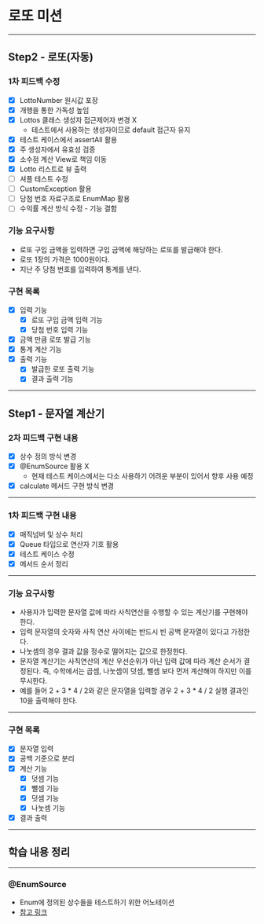 # 로또 미션

---
## Step2 - 로또(자동)

### 1차 피드백 수정
- [X] LottoNumber 원시값 포장
- [X] 개행을 통한 가독성 높임
- [X] Lottos 클래스 생성자 접근제어자 변경 X
  - 테스트에서 사용하는 생성자이므로 default 접근자 유지
- [X] 테스트 케이스에서 assertAll 활용
- [X] 주 생성자에서 유효성 검증
- [X] 소수점 계산 View로 책임 이동
- [X] Lotto 리스트로 뷰 출력
- [ ] 셔플 테스트 수정
- [ ] CustomException 활용
- [ ] 당첨 번호 자료구조로 EnumMap 활용
- [ ] 수익률 계산 방식 수정 - 기능 결함

### 기능 요구사항
- 로또 구입 금액을 입력하면 구입 금액에 해당하는 로또를 발급해야 한다.
- 로또 1장의 가격은 1000원이다.
- 지난 주 당첨 번호를 입력하여 통계를 낸다.

### 구현 목록
- [X] 입력 기능 
  - [X] 로또 구입 금액 입력 기능
  - [X] 당첨 번호 입력 기능 
- [X] 금액 만큼 로또 발급 기능
- [X] 통계 계산 기능
- [X] 출력 기능
  - [X] 발급한 로또 출력 기능
  - [X] 결과 출력 기능

---
## Step1 - 문자열 계산기
### 2차 피드백 구현 내용
- [X] 상수 정의 방식 변경
- [X] @EnumSource 활용 X
  - 현재 테스트 케이스에서는 다소 사용하기 어려운 부분이 있어서 향후 사용 예정
- [X] calculate 메서드 구현 방식 변경

---
### 1차 피드백 구현 내용
- [X] 매직넘버 및 상수 처리
- [X] Queue 타입으로 연산자 기호 활용
- [X] 테스트 케이스 수정
- [X] 메서드 순서 정리

---
### 기능 요구사항
- 사용자가 입력한 문자열 값에 따라 사칙연산을 수행할 수 있는 계산기를 구현해야 한다.
- 입력 문자열의 숫자와 사칙 연산 사이에는 반드시 빈 공백 문자열이 있다고 가정한다.
- 나눗셈의 경우 결과 값을 정수로 떨어지는 값으로 한정한다.
- 문자열 계산기는 사칙연산의 계산 우선순위가 아닌 입력 값에 따라 계산 순서가 결정된다. 즉, 수학에서는 곱셈, 나눗셈이 덧셈, 뺄셈 보다 먼저 계산해야 하지만 이를 무시한다.
- 예를 들어 2 + 3 * 4 / 2와 같은 문자열을 입력할 경우 2 + 3 * 4 / 2 실행 결과인 10을 출력해야 한다.

---
### 구현 목록
- [X] 문자열 입력 
- [X] 공백 기준으로 분리
- [X] 계산 기능
  - [X] 덧셈 기능
  - [X] 뺄셈 기능
  - [X] 덧셈 기능
  - [X] 나눗셈 기능
- [X] 결과 출력

---

## 학습 내용 정리

---
### @EnumSource 
- Enum에 정의된 상수들을 테스트하기 위한 어노테이션
- [참고 링크](https://www.baeldung.com/parameterized-tests-junit-5#3-enum)
